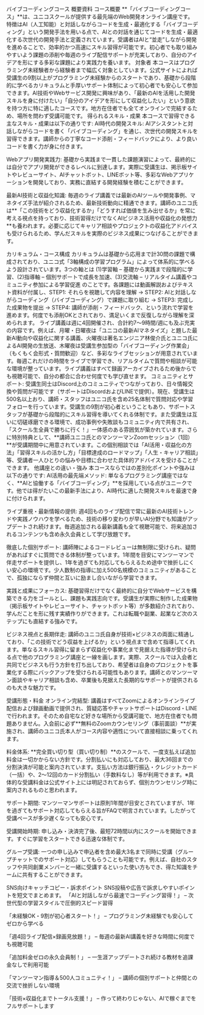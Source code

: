 バイブコーディングコース 概要資料
コース概要
**「バイブコーディングコース」**は、ユニコスクールが提供する最先端のWeb開発オンライン講座です。特徴はAI（人工知能）と対話しながらコードを生成・最適化する「バイブコーディング」という開発手法を用いる点で、AIとの対話を通じてコードを生成・最適化する次世代の開発手法と定義されています。受講者はAIと“並走”しながら開発を進めることで、効率的かつ高速にスキル習得が可能です。初心者でも取り組みやすいよう課題の添削や毎週のライブ配信サポートが充実しており、自分のアイデアを形にする多彩な課題により実践力を養います。
対象者
本コースはプログラミング未経験者から経験者まで幅広く対象としています。公式サイトによれば受講生の9割以上がプログラミング未経験からのスタートであり、基礎から段階的に学べるカリキュラムと手厚いサポート体制によって初心者でも安心して参加できます。AI技術やWebサービス開発に興味があり、「最新のAIを活用した開発スキルを身に付けたい」「自分のアイデアを形にして収益化したい」という意欲を持つ方に特に適したコースです。地方在住者でも全てオンラインで完結するため、場所を問わず受講可能です。
得られるスキル・成果
本コースで習得できる主なスキル・成果は以下の通りです:
AI時代の開発スキル: AIアシスタントと対話しながらコードを書く「バイブコーディング」を通じ、次世代の開発スキルを習得できます。講師からの丁寧なコード添削・フィードバックにより、より良いコードを書く力が身に付きます。


Webアプリ開発実践力: 基礎から実践まで一貫した課題演習によって、最終的には自分でアプリ開発ができるレベルに到達します。実際に受講生は、掲示板サイトやレビューサイト、AIチャットボット、LINEボット等、多彩なWebアプリケーションを開発しており、実務に直結する開発経験を積むことができます。


最新AI技術と収益化知識: 毎週のライブ講義では最新のAIツールや開発事例、マネタイズ手法が紹介されるため、最新技術動向に精通できます。講師のユニコ氏は**「この技術をどう収益化するか」「どうすれば価値を生み出せるか」を常に考える視点を持っており、技術習得だけでなくAIビジネス活用や収益化の発想力**も養われます。必要に応じてキャリア相談やプロジェクトの収益化アドバイスも受けられるため、学んだスキルを実際のビジネス成果につなげることができます。


カリキュラム・コース構成
カリキュラムは基礎から応用まで計30問の課題で構成されており、ユニコ式「3軸構成の学習プログラム」によって体系的に学べるよう設計されています。3つの軸とは (1)学習軸 – 基礎から実践まで段階的に学習、(2)指導軸 – 個別サポートで成長を加速、(3)交流軸 – リアルタイム講義やコミュニティ参加による学習促進 のことです。各課題には動画解説およびテキスト資料が付属し、STEP1: それらを視聴して内容を理解 → STEP2: AIと対話しながらコーディング（バイブコーディング）で課題に取り組む → STEP3: 完成した成果物を提出 → STEP4: 講師が添削・フィードバック、という流れで学習を進めます。何度でも添削OKとされており、満足いくまで反復しながら理解を深められます。
ライブ講義は週に4回開催され、合計約7〜9時間/週にも及ぶ充実の内容です。例えば、月曜・日曜夜は「ユニコの最新AIマネタイズ」と題した最新AI動向や収益化に関する講義、火曜夜は著名エンジニア林俊介氏とユニコ氏によるAI開発の生放送、木曜夜は受講生参加型の「バイブコーディング作業会」（もくもく会形式・質問歓迎）など、多彩なライブセッションが用意されています。毎週これだけの時間をライブで学習でき、リアルタイムで質問や相談が可能な環境が整っています。ライブ講義はすべて録画アーカイブされるため後からでも視聴可能で、自分の都合に合わせ何度でも学び直せます。
コミュニティとサポート: 受講生同士はDiscord上のコミュニティでつながっており、日々情報交換や質問が可能です（サポートはDiscordおよびLINEで提供）。現在、受講生は500名以上おり、講師・スタッフはユニコ氏を含め25名体制で質問対応や学習フォローを行っています。受講生の9割が初心者ということもあり、サポートスタッフが基礎から段階的にスキル習得を導いてくれる体制です。また受講生は互いに切磋琢磨できる環境で、成功事例や失敗談もコミュニティ内で共有され、「スクール生全員で勝ちに行く！」一体感のある雰囲気が築かれています。さらに特別特典として、**講師ユニコ氏とのマンツーマンZoomセッション（1回）**が受講期間中に用意されています。この個別相談では「AI活用・収益化の方法」「習得スキルの活かし方」「目標達成のロードマップ」「人生・キャリア相談」等、受講者一人ひとりの悩みや目標に合わせた具体的アドバイスを受けることができます。
他講座との違い・強み
本コースならではの差別化ポイントや強みは以下の通りです:
AI活用の最先端メソッド: 単なるプログラミング講座ではなく、**AIと協働する「バイブコーディング」**を採用している点がユニークです。他では得がたいこの最新手法により、AI時代に適した開発スキルを最速で身に付けられます。


ライブ重視・最新情報の提供: 週4回ものライブ配信で常に最新のAI技術トレンドや実践ノウハウを学べるため、技術の移り変わりが早いAI分野でも知識がアップデートされ続けます。毎週追加される最新講義も全て視聴可能で、将来追加されるコンテンツも含め永久会員として学び放題です。


徹底した個別サポート: 講師陣によるコードレビューは無制限に受けられ、疑問があればすぐに質問できる体制が整っています。1年間を目安にマンツーマンで伴走サポートを提供し、1年を過ぎても対応してもらえるため途中で挫折しにくい安心の環境です。少人数制の指導に加え500名規模のコミュニティがあることで、孤独にならず仲間と互いに励まし合いながら学習できます。


実践と成果にフォーカス: 基礎習得だけでなく最終的に自分でWebサービスを構築できる力をゴールとし、課題も実践志向です。受講生が実際に制作した成果物（掲示板サイトやレビューサイト、チャットボット等）が多数紹介されており、学んだことを形に残す実績作りができます。これは転職や副業、起業など次のステップにも直結する強みです。


ビジネス視点と長期伴走: 講師のユニコ氏自身が技術×ビジネスの両面に精通しており、「この技術でどう収益を上げるか」という視点まで含めて指導してくれます。単なるスキル習得に留まらず収益化や事業化まで見据えた指導が受けられる点で他のプログラミング講座と一線を画します。実際、スクールでは入会者と共同でビジネスも行う方針を打ち出しており、希望者は自身のプロジェクトを事業化する際にバックアップを受けられる可能性もあります。講師とのマンツーマン面談やキャリア相談も含め、卒業後も見据えた長期的なサポートが提供されるのも大きな魅力です。


受講形態・料金
オンライン完結型: 講義はすべてZoomによるオンラインライブ配信および録画動画で提供され、質疑応答やチャットサポートはDiscord・LINEで行われます。そのため自宅など好きな場所から受講可能で、地方在住者でも問題ありません。入会前に必ず**無料のZoomカウンセリング（事前面談）**が実施され、講師のユニコ氏本人がコース内容や適性について直接相談に乗ってくれます。


料金体系: **完全買い切り型（買い切り制）**のスクールで、一度支払えば追加料金は一切かからない方針です。分割払いにも対応しており、最大36回までの分割決済が可能と案内されています。支払い方法は銀行振込・クレジットカード（一括）や、2～12回のカード分割払い（手数料なし）等が利用できます。※具体的な受講料金は公式サイト上には明記されておらず、個別カウンセリング時に案内されるものと思われます。


サポート期間: マンツーマンサポートは原則1年間が目安とされていますが、1年を過ぎてもサポート対応してもらえる旨がFAQで明言されています。したがって受講ペースが多少遅くなっても安心です。


受講開始時期: 申し込み・決済完了後、最短72時間以内にスクールを開始できます。すぐに学習をスタートできる迅速な体制です。


グループ受講: 一つの申し込みで申込者を含め最大3名まで同時に受講（グループチャットでのサポート対応）してもらうことも可能です。例えば、自社のスタッフや共同創業メンバーと一緒に受講するといった使い方もでき、得た知識をチームに共有することができます。


SNS向けキャッチコピー・訴求ポイント
SNS投稿や広告で訴求しやすいポイントを短文でまとめます。
「AIと対話しながら最速でコーディング習得！」 – 次世代型の学習スタイルで圧倒的スピード習得


「未経験OK・9割が初心者スタート！」 – プログラミング未経験でも安心してゼロから学べる


「週4回ライブ配信×録画見放題！」 – 毎週の最新AI講義を好きな時間に何度でも視聴可能


「追加料金ゼロの永久会員制！」 – 一生涯アップデートされ続ける教材を追課金なしで利用可能


「マンツーマン指導＆500人コミュニティ！」 – 講師の個別サポートと仲間との交流で挫折しない環境


「技術×収益化までトータル支援！」 – 作って終わりじゃない、AIで稼ぐまでをフルサポートします



